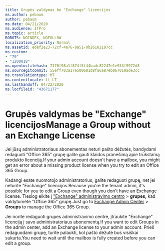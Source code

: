 ```yaml
---
title: Grupės valdymas be "Exchange" licencijos
ms.author: pebaum
author: pebaum
ms.date: 04/21/2020
ms.audience: ITPro
ms.topic: article
ROBOTS: NOINDEX, NOFOLLOW
localization_priority: Normal
ms.assetid: edef2e23-72cf-4a76-8a51-0b26182187cc
ms.custom:
- "79"
- "1200018"
ms.openlocfilehash: 7170f98a1f874f5f44badc82247e1e933f9972d8
ms.sourcegitcommit: 55eff703a17e500681d8fa6a87eb067019ade3cc
ms.translationtype: MT
ms.contentlocale: lt-LT
ms.lasthandoff: 04/22/2020
ms.locfileid: "43671177"
---
```

# <a name="manage-a-group-without-an-exchange-license"></a><span data-ttu-id="d412c-102">Grupės valdymas be "Exchange" licencijos</span><span class="sxs-lookup"><span data-stu-id="d412c-102">Manage a Group without an Exchange License</span></span>

<span data-ttu-id="d412c-103">Jei jūsų administratoriaus abonementas neturi pašto dėžutės, bandydami redaguoti "Office 365" grupę galite gauti klaidos pranešimą apie trūkstamą produkto licenciją.</span><span class="sxs-lookup"><span data-stu-id="d412c-103">If your admin account doesn't have a mailbox, you might get an error about a missing product license when you try to edit an Office 365 Group.</span></span>
  
<span data-ttu-id="d412c-104">Kadangi esate nuomotojo administratorius, galite redaguoti grupę, net jei neturite "Exchange" licencijos.</span><span class="sxs-lookup"><span data-stu-id="d412c-104">Because you're the tenant admin, it's possible for you to edit a Group even though you don't have an Exchange license.</span></span> <span data-ttu-id="d412c-105">Tiesiog eikite į ["Exchange" administravimo centro](https://outlook.office365.com/ecp.aspx) \> **grupes,** kad valdytumėte "Office 365" grupę.</span><span class="sxs-lookup"><span data-stu-id="d412c-105">Just go to [Exchange Admin Center](https://outlook.office365.com/ecp.aspx) \> **Groups** to manage the Office 365 Group.</span></span>
  
<span data-ttu-id="d412c-106">Jei norite redaguoti grupes administravimo centre, įtraukite "Exchange" licenciją į savo administratoriaus abonementą.</span><span class="sxs-lookup"><span data-stu-id="d412c-106">If you want to edit Groups in the admin center, add an Exchange license to your admin account.</span></span> <span data-ttu-id="d412c-107">Prieš redaguodami grupę, turite palaukti, kol pašto dėžutė bus visiškai sukurta.</span><span class="sxs-lookup"><span data-stu-id="d412c-107">You need to wait until the mailbox is fully created before you can edit a group.</span></span>
  
